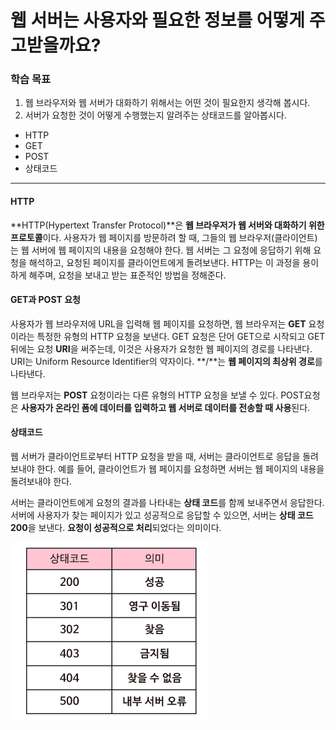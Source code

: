 # 웹 서버는 사용자와 필요한 정보를 어떻게 주고받을까요?

### 학습 목표

1. 웹 브라우저와 웹 서버가 대화하기 위해서는 어떤 것이 필요한지 생각해 봅시다.
2. 서버가 요청한 것이 어떻게 수행했는지 알려주는 상태코드를 알아봅시다.

* HTTP
* GET
* POST
* 상태코드

---

#### HTTP

**HTTP(Hypertext Transfer Protocol)**은 **웹 브라우저가 웹 서버와 대화하기 위한 프로토콜**이다. 사용자가 웹 페이지를 방문하려 할 때, 그들의 웹 브라우저(클라이언트)는 웹 서버에 웹 페이지의 내용을 요청해야 한다. 웹 서버는 그 요청에 응답하기 위해 요청을 해석하고, 요청된 페이지를 클라이언트에게 돌려보낸다. HTTP는 이 과정을 용이하게 해주며, 요청을 보내고 받는 표준적인 방법을 정해준다.



#### GET과 POST 요청

사용자가 웹 브라우저에 URL을 입력해 웹 페이지를 요청하면, 웹 브라우저는 **GET** 요청이라는 특정한 유형의 HTTP 요청을 보낸다. GET 요청은 단어 GET으로 시작되고 GET 뒤에는 요청 **URI**을 써주는데, 이것은 사용자가 요청한 웹 페이지의 경로를 나타낸다. URI는 Uniform Resource Identifier의 약자이다. **/**는 **웹 페이지의 최상위 경로**를 나타낸다. 

웹 브라우저는 **POST** 요청이라는 다른 유형의 HTTP 요청을 보낼 수 있다. POST요청은 **사용자가 온라인 폼에 데이터를 입력하고 웹 서버로 데이터를 전송할 때 사용**된다.



#### 상태코드

웹 서버가 클라이언트로부터 HTTP 요청을 받을 때, 서버는 클라이언트로 응답을 돌려보내야 한다. 예를 들어, 클라이언트가 웹 페이지를 요청하면 서버는 웹 페이지의 내용을 돌려보내야 한다.

서버는 클라이언트에게 요청의 결과를 나타내는 **상태 코드**를 함께 보내주면서 응답한다. 서버에 사용자가 찾는 페이지가 있고 성공적으로 응답할 수 있으면, 서버는 **상태 코드 200**을 보낸다. **요청이 성공적으로 처리**되었다는 의미이다. 

![image-20211215192537704](md-images/image-20211215192537704.png)

